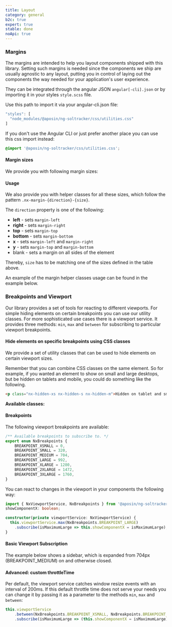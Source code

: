 ```yaml
---
title: Layout
category: general
b2c: true
expert: true
stable: done
noApi: true
---
```


### Margins

The margins are intended to help you layout components shipped with this library. Setting such margins is needed since the components we ship are usually agnostic to any layout, putting you in control of laying out the components the way needed for your application's user experience.

They can be integrated through the angular JSON `angular[-cli].json` or by importing it in your styles `style.scss` file.

Use this path to import it via your angular-cli.json file:

```ts
"styles": [
  "node_modules/@aposin/ng-soltracker/css/utilities.css"
]
```

If you don't use the Angular CLI or just prefer another place you can use this css import instead:

```css
@import '@aposin/ng-soltracker/css/utilities.css';
```

#### Margin sizes

We provide you with following margin sizes:

<!-- example(margin-sizes, { "hideHeader": true }) -->

#### Usage

We also provide you with helper classes for all these sizes, which follow the pattern `.nx-margin-{direction}-{size}`.

The `direction` property is one of the following:

-   **left** - sets `margin-left`
-   **right** - sets `margin-right`
-   **top** - sets `margin-top`
-   **bottom** - sets `margin-bottom`
-   **x** - sets `margin-left` and `margin-right`
-   **y** - sets `margin-top` and `margin-bottom`
-   blank - sets a margin on all sides of the element

Thereby, `size` has to be matching one of the sizes defined in the table above.

An example of the margin helper classes usage can be found in the example below.

<!-- example(margin-usage) -->

### Breakpoints and Viewport

Our library provides a set of tools for reacting to different viewports. For simple hiding elements on certain breakpoints you can use our utility classes. For more sophisticated use cases there is a viewport service. It provides three methods: `min`, `max` and `between` for subscribing to particular viewport breakpoints.

#### Hide elements on specific breakpoints using CSS classes

We provide a set of utility classes that can be used to hide elements on certain viewport sizes.

Remember that you can combine CSS classes on the same element. So for example, if you wanted an element to show on small and large desktops, but be hidden on tablets and mobile, you could do something like the following.

```html
<p class="nx-hidden-xs nx-hidden-s nx-hidden-m">Hidden on tablet and smaller</p>
```

**Available classes:**

<!-- example(hidden-classes, { "hideHeader": true }) -->

#### Breakpoints

The following viewport breakpoints are available:

```ts
/** Available breakpoints to subscribe to. */
export enum NxBreakpoints {
    BREAKPOINT_XSMALL = 0,
    BREAKPOINT_SMALL = 320,
    BREAKPOINT_MEDIUM = 704,
    BREAKPOINT_LARGE = 992,
    BREAKPOINT_XLARGE = 1280,
    BREAKPOINT_2XLARGE = 1472,
    BREAKPOINT_3XLARGE = 1760,
}
```

You can react to changes in the viewport in your components the following way:

```ts
import { NxViewportService, NxBreakpoints } from '@aposin/ng-soltracker/utils';
showComponentX: boolean;

constructor(private viewportService: NxViewportService) {
  this.viewportService.max(NxBreakpoints.BREAKPOINT_LARGE)
    .subscribe(isMaximumLarge => this.showComponentX = isMaximumLarge);
}
```

#### Basic Viewport Subscription

The example below shows a sidebar, which is expanded from 704px (BREAKPOINT_MEDIUM) on and otherwise closed.

<!-- example(viewport-change) -->

#### Advanced: custom throttleTime

Per default, the viewport service catches window resize events with an interval of 200ms. If this default throttle time does not serve your needs you can change it by passing it as a parameter to the methods `min`, `max` and `between`:

```ts
this.viewportService
    .between(NxBreakpoints.BREAKPOINT_XSMALL, NxBreakpoints.BREAKPOINT_MEDIUM, 500)
    .subscribe(isMaximumLarge => (this.showComponentX = isMaximumLarge));
```
